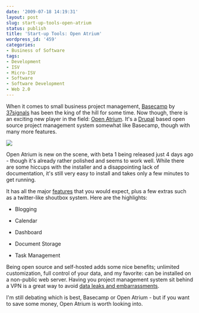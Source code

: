```yaml
---
date: '2009-07-18 14:19:31'
layout: post
slug: start-up-tools-open-atrium
status: publish
title: 'Start-up Tools: Open Atrium'
wordpress_id: '459'
categories:
- Business of Software
tags:
- Development
- ISV
- Micro-ISV
- Software
- Software Development
- Web 2.0
---
```


When it comes to small business project management, [Basecamp](http://www.basecamphq.com/) by [37signals](http://www.37signals.com/) has been the king of the hill for some time. Now though, there is an exciting new player in the field: [Open Atrium](http://openatrium.com/). It's a [Drupal](http://drupal.org/) based open source project management system somewhat like Basecamp, though with many more features.


![](http://adamcaudill.com/files/2009-07-18_1345.png)



Open Atrium is new on the scene, with beta 1 being released just 4 days ago - though it's already rather polished and seems to work well. While there are some hiccups with the installer and a disappointing lack of documentation, it's still very easy to install and takes only a few minutes to get running.

It has all the major [features](http://openatrium.com/features) that you would expect, plus a few extras such as a twitter-like shoutbox system. Here are the highlights:



	
  * Blogging

	
  * Calendar

	
  * Dashboard

	
  * Document Storage

	
  * Task Management


Being open source and self-hosted adds some nice benefits; unlimited customization, full control of your data, and my favorite: can be installed on a non-public web server. Having you project management system sit behind a VPN is a great way to avoid [data leaks and embarrassments](http://www.techcrunch.com/2009/07/14/in-our-inbox-hundreds-of-confidential-twitter-documents/).

I'm still debating which is best, Basecamp or Open Atrium - but if you want to save some money, Open Atrium is worth looking into.
